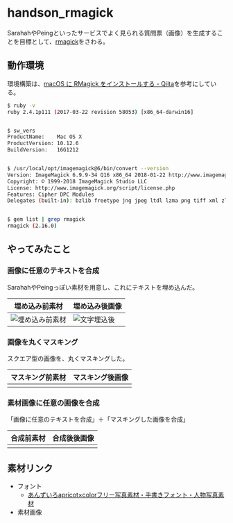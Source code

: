 # handson_rmagick

SarahahやPeingといったサービスでよく見られる質問票（画像）を生成することを目標として、[rmagick](https://github.com/rmagick/rmagick)をさわる。

## 動作環境

環境構築は、[macOS に RMagick をインストールする - Qiita](https://qiita.com/niwasawa/items/1144f20a9f2de4b76977)を参考にしている。

```bash
$ ruby -v
ruby 2.4.1p111 (2017-03-22 revision 58053) [x86_64-darwin16]


$ sw_vers
ProductName:	Mac OS X
ProductVersion:	10.12.6
BuildVersion:	16G1212


$ /usr/local/opt/imagemagick@6/bin/convert --version
Version: ImageMagick 6.9.9-34 Q16 x86_64 2018-01-22 http://www.imagemagick.org
Copyright: © 1999-2018 ImageMagick Studio LLC
License: http://www.imagemagick.org/script/license.php
Features: Cipher DPC Modules
Delegates (built-in): bzlib freetype jng jpeg ltdl lzma png tiff xml zlib


$ gem list | grep rmagick
rmagick (2.16.0)
```

## やってみたこと

### 画像に任意のテキストを合成

SarahahやPeingっぽい素材を用意し、これにテキストを埋め込んだ。

|埋め込み前素材|埋め込み後画像|
|---|---|
|![埋め込み前素材](https://github.com/rkonno/handson_rmagick/blob/master/img/message_card.png?raw=true)|![文字埋込後](https://github.com/rkonno/handson_rmagick/blob/master/export/char_insertion.png?raw=true)|

### 画像を丸くマスキング

スクエア型の画像を、丸くマスキングした。

|マスキング前素材|マスキング後画像|
|---|---|
|  |  |

### 素材画像に任意の画像を合成

「画像に任意のテキストを合成」＋「マスキングした画像を合成」

|合成前素材|合成後後画像|
|---|---|
|  |  |


## 素材リンク

- フォント
    - [あんずいろapricot×colorフリー写真素材・手書きフォント・人物写真素材](http://www8.plala.or.jp/p_dolce/)
- 素材画像
